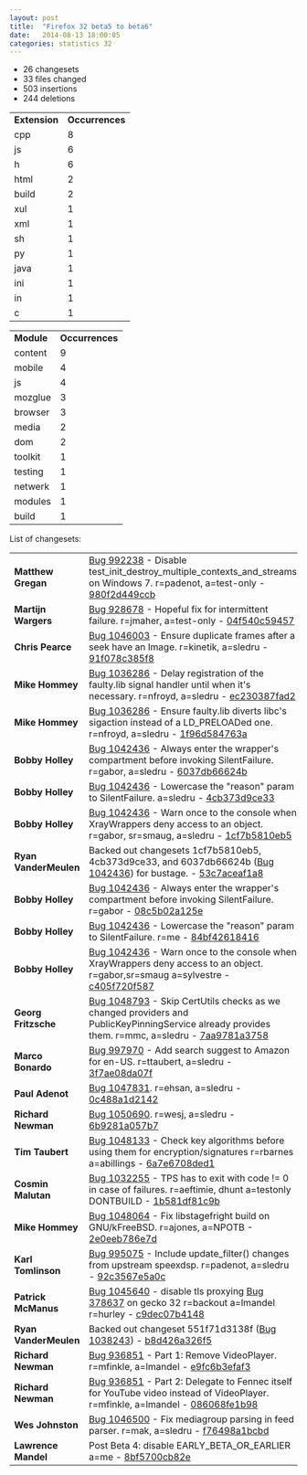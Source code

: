 ```yaml
---
layout: post
title:  "Firefox 32 beta5 to beta6"
date:   2014-08-13 18:00:05
categories: statistics 32
---
```


<p>
<ul>
<li>26 changesets</li>
<li>33 files changed</li>
<li>503 insertions</li>
<li>244 deletions</li>
</ul>
</p>
<p>
<table><tr><td><strong>Extension</strong></td><td><strong>Occurrences</strong></td></tr>
<tr><td>cpp</td><td>8</td></tr>
<tr><td>js</td><td>6</td></tr>
<tr><td>h</td><td>6</td></tr>
<tr><td>html</td><td>2</td></tr>
<tr><td>build</td><td>2</td></tr>
<tr><td>xul</td><td>1</td></tr>
<tr><td>xml</td><td>1</td></tr>
<tr><td>sh</td><td>1</td></tr>
<tr><td>py</td><td>1</td></tr>
<tr><td>java</td><td>1</td></tr>
<tr><td>ini</td><td>1</td></tr>
<tr><td>in</td><td>1</td></tr>
<tr><td>c</td><td>1</td></tr>
</table>
</p>
<p>
<table><tr><td><strong>Module</strong></td><td><strong>Occurrences</strong></td></tr>
<tr><td>content</td><td>9</td></tr>
<tr><td>mobile</td><td>4</td></tr>
<tr><td>js</td><td>4</td></tr>
<tr><td>mozglue</td><td>3</td></tr>
<tr><td>browser</td><td>3</td></tr>
<tr><td>media</td><td>2</td></tr>
<tr><td>dom</td><td>2</td></tr>
<tr><td>toolkit</td><td>1</td></tr>
<tr><td>testing</td><td>1</td></tr>
<tr><td>netwerk</td><td>1</td></tr>
<tr><td>modules</td><td>1</td></tr>
<tr><td>build</td><td>1</td></tr>
</table>
</p>
<p>List of changesets:
<table>
<tr><td><strong>Matthew Gregan</strong></td><td><a href="http://bugzilla.mozilla.org/992238">Bug 992238</a> - Disable test_init_destroy_multiple_contexts_and_streams on Windows 7. r=padenot, a=test-only - <a href="https://hg.mozilla.org/releases/mozilla-beta/rev/980f2d449ccb">980f2d449ccb</a></td></tr>
<tr><td><strong>Martijn Wargers</strong></td><td><a href="http://bugzilla.mozilla.org/928678">Bug 928678</a> - Hopeful fix for intermittent failure. r=jmaher, a=test-only - <a href="https://hg.mozilla.org/releases/mozilla-beta/rev/04f540c59457">04f540c59457</a></td></tr>
<tr><td><strong>Chris Pearce</strong></td><td><a href="http://bugzilla.mozilla.org/1046003">Bug 1046003</a> - Ensure duplicate frames after a seek have an Image. r=kinetik, a=sledru - <a href="https://hg.mozilla.org/releases/mozilla-beta/rev/91f078c385f8">91f078c385f8</a></td></tr>
<tr><td><strong>Mike Hommey</strong></td><td><a href="http://bugzilla.mozilla.org/1036286">Bug 1036286</a> - Delay registration of the faulty.lib signal handler until when it's necessary. r=nfroyd, a=sledru - <a href="https://hg.mozilla.org/releases/mozilla-beta/rev/ec230387fad2">ec230387fad2</a></td></tr>
<tr><td><strong>Mike Hommey</strong></td><td><a href="http://bugzilla.mozilla.org/1036286">Bug 1036286</a> - Ensure faulty.lib diverts libc's sigaction instead of a LD_PRELOADed one. r=nfroyd, a=sledru - <a href="https://hg.mozilla.org/releases/mozilla-beta/rev/1f96d584763a">1f96d584763a</a></td></tr>
<tr><td><strong>Bobby Holley</strong></td><td><a href="http://bugzilla.mozilla.org/1042436">Bug 1042436</a> - Always enter the wrapper's compartment before invoking SilentFailure. r=gabor, a=sledru - <a href="https://hg.mozilla.org/releases/mozilla-beta/rev/6037db66624b">6037db66624b</a></td></tr>
<tr><td><strong>Bobby Holley</strong></td><td><a href="http://bugzilla.mozilla.org/1042436">Bug 1042436</a> - Lowercase the "reason" param to SilentFailure. a=sledru - <a href="https://hg.mozilla.org/releases/mozilla-beta/rev/4cb373d9ce33">4cb373d9ce33</a></td></tr>
<tr><td><strong>Bobby Holley</strong></td><td><a href="http://bugzilla.mozilla.org/1042436">Bug 1042436</a> - Warn once to the console when XrayWrappers deny access to an object. r=gabor, sr=smaug, a=sledru - <a href="https://hg.mozilla.org/releases/mozilla-beta/rev/1cf7b5810eb5">1cf7b5810eb5</a></td></tr>
<tr><td><strong>Ryan VanderMeulen</strong></td><td>Backed out changesets 1cf7b5810eb5, 4cb373d9ce33, and 6037db66624b (<a href="http://bugzilla.mozilla.org/1042436">Bug 1042436</a>) for bustage. - <a href="https://hg.mozilla.org/releases/mozilla-beta/rev/53c7aceaf1a8">53c7aceaf1a8</a></td></tr>
<tr><td><strong>Bobby Holley</strong></td><td><a href="http://bugzilla.mozilla.org/1042436">Bug 1042436</a> - Always enter the wrapper's compartment before invoking SilentFailure. r=gabor - <a href="https://hg.mozilla.org/releases/mozilla-beta/rev/08c5b02a125e">08c5b02a125e</a></td></tr>
<tr><td><strong>Bobby Holley</strong></td><td><a href="http://bugzilla.mozilla.org/1042436">Bug 1042436</a> - Lowercase the "reason" param to SilentFailure. r=me - <a href="https://hg.mozilla.org/releases/mozilla-beta/rev/84bf42618416">84bf42618416</a></td></tr>
<tr><td><strong>Bobby Holley</strong></td><td><a href="http://bugzilla.mozilla.org/1042436">Bug 1042436</a> - Warn once to the console when XrayWrappers deny access to an object. r=gabor,sr=smaug a=sylvestre - <a href="https://hg.mozilla.org/releases/mozilla-beta/rev/c405f720f587">c405f720f587</a></td></tr>
<tr><td><strong>Georg Fritzsche</strong></td><td><a href="http://bugzilla.mozilla.org/1048793">Bug 1048793</a> - Skip CertUtils checks as we changed providers and PublicKeyPinningService already provides them. r=mmc, a=sledru - <a href="https://hg.mozilla.org/releases/mozilla-beta/rev/7aa9781a3758">7aa9781a3758</a></td></tr>
<tr><td><strong>Marco Bonardo</strong></td><td><a href="http://bugzilla.mozilla.org/997970">Bug 997970</a> - Add search suggest to Amazon for en-US. r=ttaubert, a=sledru - <a href="https://hg.mozilla.org/releases/mozilla-beta/rev/3f7ae08da07f">3f7ae08da07f</a></td></tr>
<tr><td><strong>Paul Adenot</strong></td><td><a href="http://bugzilla.mozilla.org/1047831">Bug 1047831</a>. r=ehsan, a=sledru - <a href="https://hg.mozilla.org/releases/mozilla-beta/rev/0c488a1d2142">0c488a1d2142</a></td></tr>
<tr><td><strong>Richard Newman</strong></td><td><a href="http://bugzilla.mozilla.org/1050690">Bug 1050690</a>. r=wesj, a=sledru - <a href="https://hg.mozilla.org/releases/mozilla-beta/rev/6b9281a057b7">6b9281a057b7</a></td></tr>
<tr><td><strong>Tim Taubert</strong></td><td><a href="http://bugzilla.mozilla.org/1048133">Bug 1048133</a> - Check key algorithms before using them for encryption/signatures r=rbarnes a=abillings - <a href="https://hg.mozilla.org/releases/mozilla-beta/rev/6a7e6708ded1">6a7e6708ded1</a></td></tr>
<tr><td><strong>Cosmin Malutan</strong></td><td><a href="http://bugzilla.mozilla.org/1032255">Bug 1032255</a> - TPS has to exit with code != 0 in case of failures. r=aeftimie, dhunt a=testonly DONTBUILD - <a href="https://hg.mozilla.org/releases/mozilla-beta/rev/1b581df81c9b">1b581df81c9b</a></td></tr>
<tr><td><strong>Mike Hommey</strong></td><td><a href="http://bugzilla.mozilla.org/1048064">Bug 1048064</a> - Fix libstagefright build on GNU/kFreeBSD. r=ajones, a=NPOTB - <a href="https://hg.mozilla.org/releases/mozilla-beta/rev/2e0eeb786e7d">2e0eeb786e7d</a></td></tr>
<tr><td><strong>Karl Tomlinson</strong></td><td><a href="http://bugzilla.mozilla.org/995075">Bug 995075</a> - Include update_filter() changes from upstream speexdsp. r=padenot, a=sledru - <a href="https://hg.mozilla.org/releases/mozilla-beta/rev/92c3567e5a0c">92c3567e5a0c</a></td></tr>
<tr><td><strong>Patrick McManus</strong></td><td><a href="http://bugzilla.mozilla.org/1045640">Bug 1045640</a> - disable tls proxying <a href="http://bugzilla.mozilla.org/378637">Bug 378637</a> on gecko 32 r=backout a=lmandel r=hurley - <a href="https://hg.mozilla.org/releases/mozilla-beta/rev/c9dec07b4148">c9dec07b4148</a></td></tr>
<tr><td><strong>Ryan VanderMeulen</strong></td><td>Backed out changeset 551f71d3138f (<a href="http://bugzilla.mozilla.org/1038243">Bug 1038243</a>) - <a href="https://hg.mozilla.org/releases/mozilla-beta/rev/b8d426a326f5">b8d426a326f5</a></td></tr>
<tr><td><strong>Richard Newman</strong></td><td><a href="http://bugzilla.mozilla.org/936851">Bug 936851</a> - Part 1: Remove VideoPlayer. r=mfinkle, a=lmandel - <a href="https://hg.mozilla.org/releases/mozilla-beta/rev/e9fc6b3efaf3">e9fc6b3efaf3</a></td></tr>
<tr><td><strong>Richard Newman</strong></td><td><a href="http://bugzilla.mozilla.org/936851">Bug 936851</a> - Part 2: Delegate to Fennec itself for YouTube video instead of VideoPlayer. r=mfinkle, a=lmandel - <a href="https://hg.mozilla.org/releases/mozilla-beta/rev/086068fe1b98">086068fe1b98</a></td></tr>
<tr><td><strong>Wes Johnston</strong></td><td><a href="http://bugzilla.mozilla.org/1046500">Bug 1046500</a> - Fix mediagroup parsing in feed parser. r=mak, a=sledru - <a href="https://hg.mozilla.org/releases/mozilla-beta/rev/f76498a1bcbd">f76498a1bcbd</a></td></tr>
<tr><td><strong>Lawrence Mandel</strong></td><td>Post Beta 4: disable EARLY_BETA_OR_EARLIER a=me - <a href="https://hg.mozilla.org/releases/mozilla-beta/rev/8bf5700cb82e">8bf5700cb82e</a></td></tr>
</table>
</p>
